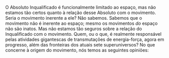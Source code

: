 ﻿O Absoluto Inqualificado é funcionalmente limitado ao espaço, mas não estamos tão certos quanto à relação desse Absoluto com o movimento. Seria o movimento inerente a ele? Não sabemos. Sabemos que o movimento não é inerente ao espaço; mesmo os movimentos *do* espaço não são inatos. Mas não estamos tão seguros sobre a relação do Inqualificado com o movimento. Quem, ou o que, é realmente responsável pelas atividades gigantescas de transmutações de energia-força, agora em progresso, além das fronteiras dos atuais sete superuniversos? No que concerne à origem do movimento, nós temos as seguintes opiniões: